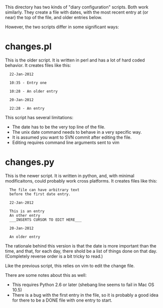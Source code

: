 This directory has two kinds of "diary configuration" scripts. Both work
similarly. They create a file with dates, with the most recent entry at (or
near) the top of the file, and older entries below.

However, the two scripts differ in some significant ways:

# changes.pl

This is the older script. It is written in perl and has a lot of hard coded
behavior. It creates files like this:

```
  22-Jan-2012

  10:35 - Entry one

  10:28 - An older entry

  20-Jan-2012

  22:28 - An entry
```

This script has several limitations:

*   The date has to be the very top line of the file.
*   The unix date command needs to behave in a very specific way.
*   It is assumed you want to SVN commit after editing the file.
*   Editing requires command line arguments sent to vim

# changes.py

This is the newer script. It is written in python, and, with minimal
modificaitons, could probably work cross platforms. It creates files like this:

```
  The file can have arbitrary text
  before the first date entry.

  22-Jan-2012

  This is an entry
  An other entry
  ___INSERTS CURSOR TO EDIT HERE___

  20-Jan-2012

  An older entry
```

The rationale behind this version is that the date is more important than the
time, and that, for each day, there shold be a list of things done on that day.
(Completely reverse order is a bit tricky to read.)

Like the previous script, this relies on vim to edit the change file.

There are some notes about this as well:

*   This requires Python 2.6 or later (shebang line seems to fail in Mac OS
    10.5)
*   There is a bug with the first entry in the file, so it is probably a good
    idea for there to be a DONE file with one entry to start.

